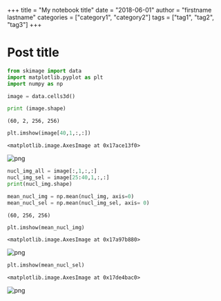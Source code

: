 +++
title = "My notebook title"
date = "2018-06-01"
author = "firstname lastname"
categories = ["category1", "category2"]
tags = ["tag1", "tag2", "tag3"]
+++


# Post title


```python
from skimage import data
import matplotlib.pyplot as plt
import numpy as np

image = data.cells3d()

```


```python
print (image.shape)
```

    (60, 2, 256, 256)



```python
plt.imshow(image[40,1,:,:])

```




    <matplotlib.image.AxesImage at 0x17ace13f0>




    
![png](output_4_1.png)
    



```python
nucl_img_all = image[:,1,:,:]
nucl_img_sel = image[25:40,1,:,:]
print(nucl_img.shape)

mean_nucl_img = np.mean(nucl_img, axis=0)
mean_nucl_sel = np.mean(nucl_img_sel, axis= 0)
```

    (60, 256, 256)



```python
plt.imshow(mean_nucl_img)
```




    <matplotlib.image.AxesImage at 0x17a97b880>




    
![png](output_6_1.png)
    



```python
plt.imshow(mean_nucl_sel)
```




    <matplotlib.image.AxesImage at 0x17de4bac0>




    
![png](output_7_1.png)
    



```python

```
